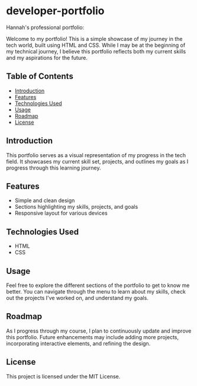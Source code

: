 # developer-portfolio
Hannah's professional portfolio:

Welcome to my portfolio! This is a simple showcase of my journey in the tech world, built using HTML and CSS. While I may be at the beginning of my technical journey, I believe this portfolio reflects both my current skills and my aspirations for the future.

## Table of Contents

- [Introduction](#introduction)
- [Features](#features)
- [Technologies Used](#technologies-used)
- [Usage](#usage)
- [Roadmap](#roadmap)
- [License](#license)

## Introduction

This portfolio serves as a visual representation of my progress in the tech field. It showcases my current skill set, projects, and outlines my goals as I progress through this learning journey.

## Features

- Simple and clean design
- Sections highlighting my skills, projects, and goals
- Responsive layout for various devices

## Technologies Used

- HTML
- CSS

## Usage
Feel free to explore the different sections of the portfolio to get to know me better. You can navigate through the menu to learn about my skills, check out the projects I've worked on, and understand my goals.

## Roadmap
As I progress through my course, I plan to continuously update and improve this portfolio. Future enhancements may include adding more projects, incorporating interactive elements, and refining the design.

## License
This project is licensed under the MIT License.


